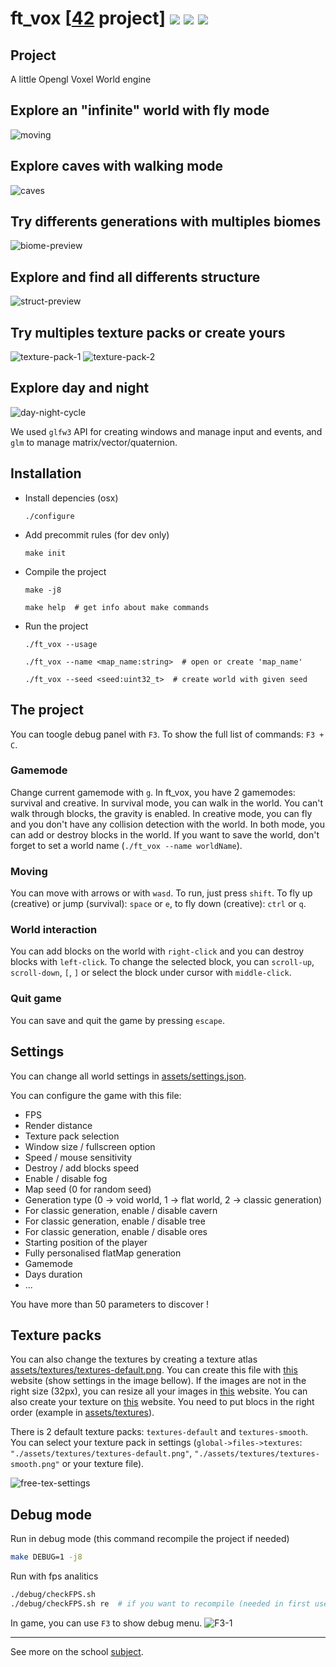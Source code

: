 # ft_vox [[42](https://www.42.fr/) project] ![](https://github.com/zer0nim/ft_vox/workflows/make/badge.svg) ![](https://github.com/zer0nim/ft_vox/workflows/linter/badge.svg) ![](https://github.com/zer0nim/ft_vox/workflows/ft_vox/badge.svg)

## Project
A little Opengl Voxel World engine

## Explore an "infinite" world with fly mode
![moving](/assets/GIFs/moving.gif)
## Explore caves with walking mode
![caves](/assets/GIFs/survival-caves.gif)
## Try differents generations with multiples biomes
![biome-preview](/assets/imgs/biome-preview.png)
## Explore and find all differents structure
![struct-preview](/assets/imgs/struct-preview.png)
## Try multiples texture packs or create yours
![texture-pack-1](/assets/imgs/smooth-preview.png)
![texture-pack-2](/assets/imgs/texture-blocks.png)
## Explore day and night
![day-night-cycle](/assets/imgs/day-night-cycle.png)

We used `glfw3` API for creating windows and manage input and events,
and `glm` to manage matrix/vector/quaternion.

## Installation

- Install depencies (osx)

	```./configure```

- Add precommit rules (for dev only)

	```make init```

- Compile the project

	```make -j8```

	```make help  # get info about make commands```
- Run the project

	```./ft_vox --usage```

	```./ft_vox --name <map_name:string>  # open or create 'map_name'```

	```./ft_vox --seed <seed:uint32_t>  # create world with given seed```

## The project

You can toogle debug panel with `F3`.
To show the full list of commands: `F3 + C`.

### Gamemode

Change current gamemode with `g`.
In ft_vox, you have 2 gamemodes: survival and creative.
In survival mode, you can walk in the world. You can't walk through blocks, the gravity is enabled.
In creative mode, you can fly and you don't have any collision detection with the world.
In both mode, you can add or destroy blocks in the world. If you want to save the world, don't forget to set a world name (`./ft_vox --name worldName`).

### Moving

You can move with arrows or with `wasd`. To run, just press `shift`.
To fly up (creative) or jump (survival): `space` or `e`, to fly down (creative): `ctrl` or `q`.

### World interaction

You can add blocks on the world with `right-click` and you can destroy blocks with `left-click`.
To change the selected block, you can `scroll-up`, `scroll-down`, `[`, `]` or select the block under cursor with `middle-click`.

### Quit game

You can save and quit the game by pressing `escape`.

## Settings

You can change all world settings in [assets/settings.json](assets/settings.json).

You can configure the game with this file:
- FPS
- Render distance
- Texture pack selection
- Window size / fullscreen option
- Speed / mouse sensitivity
- Destroy / add blocks speed
- Enable / disable fog
- Map seed (0 for random seed)
- Generation type (0 -> void world, 1 -> flat world, 2 -> classic generation)
- For classic generation, enable / disable cavern
- For classic generation, enable / disable tree
- For classic generation, enable / disable ores
- Starting position of the player
- Fully personalised flatMap generation
- Gamemode
- Days duration
- ...

You have more than 50 parameters to discover !

## Texture packs
You can also change the textures by creating a texture atlas [assets/textures/textures-default.png](assets/textures/textures-default.png).
You can create this file with [this](http://free-tex-packer.com/app/) website (show settings in the image bellow).
If the images are not in the right size (32px), you can resize all your images in [this](https://www.birme.net/?target_width=32&target_height=32&quality=0) website.
You can also create your texture on [this](https://www.pixilart.com/draw?ref=home-page) website.
You need to put blocs in the right order (example in [assets/textures](assets/textures)).

There is 2 default texture packs: `textures-default` and `textures-smooth`.
You can select your texture pack in settings (`global->files->textures`: `"./assets/textures/textures-default.png"`, `"./assets/textures/textures-smooth.png"` or your texture file).

![free-tex-settings](/assets/imgs/free-tex-settings.png)

## Debug mode

Run in debug mode (this command recompile the project if needed)
``` sh
make DEBUG=1 -j8
```

Run with fps analitics
``` sh
./debug/checkFPS.sh
./debug/checkFPS.sh re  # if you want to recompile (needed in first use)
```

In game, you can use `F3` to show debug menu.
![F3-1](/assets/imgs/F3-1.png)

---

See more on the school [subject](ft_vox.fr.pdf).
